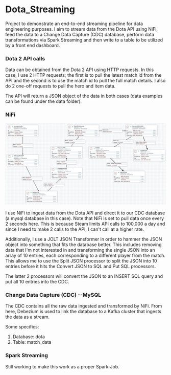# Dota_Streaming
Project to demonstrate an end-to-end streaming pipeline for data engineering purposes.  I aim to stream data from the Dota API using NiFi, feed the data to a Change Data Capture (CDC) database, perform data transformations via Spark Streaming and then write to a table to be utilized by a front end dashboard.

### Dota 2 API calls

Data can be obtained from the Dota 2 API using HTTP requests.  In this case, I use 2 HTTP requests; the first is to pull the latest match id from the API and the second is to use the match id to pull the full match details.  I also do 2 one-off requests to pull the hero and item data.

The API will return a JSON object of the data in both cases (data examples can be found under the data folder).

### NiFi

![NiFi Flow](assets/nifi_flow.png)

I use NiFi to ingest data from the Dota API and direct it to our CDC database (a mysql database in this case).  Note that NiFi is set to pull data once every 2 seconds here.  This is because Steam limits API calls to 100,000 a day and since I need to make 2 calls to the API, I can't call at a higher rate.

Additionally, I use a JOLT JSON Transformer in order to hammer the JSON object into something that fits the database better.  This includes removing data that I'm not interested in and transforming the single JSON into an array of 10 entries, each corresponding to a different player from the match.  This allows me to use the Split JSON processor to split the JSON into 10 entries before it hits the Convert JSON to SQL and Put SQL processors.

The latter 2 processors will convert the JSON to an INSERT SQL query and put all 10 entries into the CDC.

### Change Data Capture (CDC) --MySQL

The CDC contains all the raw data ingested and transformed by NiFi.  From here, Debezium is used to link the database to a Kafka cluster that ingests the data as a stream.  

Some specifics:
1. Database: dota
2. Table: match_data

### Spark Streaming

Still working to make this work as a proper Spark-Job.